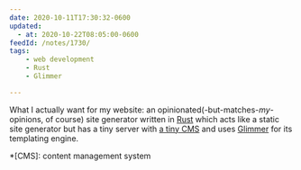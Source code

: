 ```yaml
---
date: 2020-10-11T17:30:32-0600
updated:
  - at: 2020-10-22T08:05:00-0600
feedId: /notes/1730/
tags:
    - web development
    - Rust
    - Glimmer

---
```


What I actually want for my website: an opinionated(-but-matches-*my*-opinions, of course) site generator written in [Rust](https://www.rust-lang.org) which acts like a static site generator but has a tiny server with [a tiny CMS](https://fasterthanli.me/articles/a-new-website-for-2020) and uses [Glimmer](https://github.com/glimmerjs) for its templating engine.

*[CMS]: content management system
